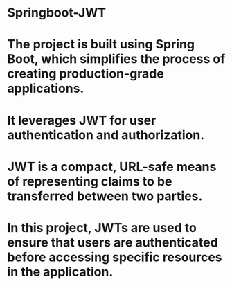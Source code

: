 # Springboot-JWT
# The project is built using Spring Boot, which simplifies the process of creating production-grade applications. 
# It leverages JWT for user authentication and authorization. 
# JWT is a compact, URL-safe means of representing claims to be transferred between two parties. 
# In this project, JWTs are used to ensure that users are authenticated before accessing specific resources in the application.
